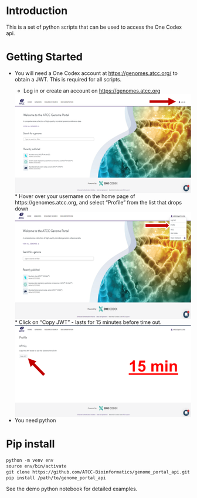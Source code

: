 # Introduction
This is a set of python scripts that can be used to access the One Codex api.
# Getting Started
*   You will need a One Codex account at https://genomes.atcc.org/ to obtain a JWT. This is required for all scripts.
    * Log in or create an account on https://genomes.atcc.org <br>
    <img align="left" width="500" src="images/login.png">
      <br>
    * Hover over your username on the home page of https://genomes.atcc.org, and select “Profile” from the list that drops down
      <br>
    <img align="left" width="500" src="images/profile.png">
      <br>
    * Click on “Copy JWT” - lasts for 15 minutes before time out.
    <br>
    <img align="left" width="500" src="images/copyjwt.png">
      <br>

*   You need python
# Pip install
```
python -m venv env
source env/bin/activate
git clone https://github.com/ATCC-Bioinformatics/genome_portal_api.git
pip install /path/to/genome_portal_api
```
See the demo python notebook for detailed examples.
